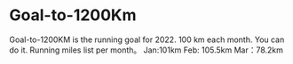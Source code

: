 # Goal-to-1200Km
Goal-to-1200KM is the running goal for 2022. 100 km each month. You can do it.
Running miles list per month。
Jan:101km
Feb: 105.5km
Mar：78.2km
